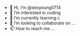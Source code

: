 - 👋 Hi, I’m @seoyoung0714
- 👀 I’m interested in coding
- 🌱 I’m currently learning c
- 💞️ I’m looking to collaborate on ...
- 📫 How to reach me ...

<!---
seoyoung0714/seoyoung0714 is a ✨ special ✨ repository because its `README.md` (this file) appears on your GitHub profile.
You can click the Preview link to take a look at your changes.
--->
